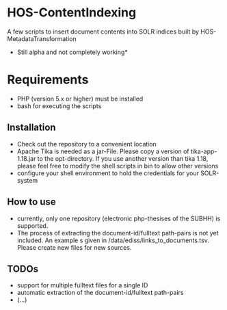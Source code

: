 # HOS-ContentIndexing
A few scripts to insert document contents into SOLR indices built by HOS-MetadataTransformation
* Still alpha and not completely working*

# Requirements
* PHP (version 5.x or higher) must be installed
* bash for executing the scripts

## Installation
* Check out the repository to a convenient location
* Apache Tika is needed as a jar-File. Please copy a version of tika-app-1.18.jar to the opt-directory. If you use another version than tika 1.18, please feel free to modify the shell scripts in bin to allow other versions
* configure your shell environment to hold the credentials for your SOLR-system

## How to use
* currently, only one repository (electronic php-thesises of the SUBHH) is supported.
* The process of extracting the document-id/fulltext path-pairs is not yet included. An example s given in /data/ediss/links_to_documents.tsv. Please create new files for new sources.

## TODOs
* support for multiple fulltext files for a single ID
* automatic extraction of the document-id/fulltext path-pairs
* (...)
